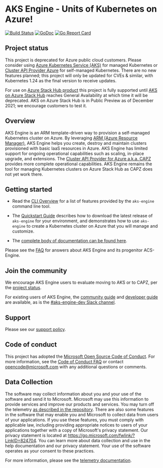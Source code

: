 # AKS Engine - Units of Kubernetes on Azure!

[![Build Status](https://msazure.visualstudio.com/One/_apis/build/status/Custom/Compute/ContainerService/AKS%20Engine%20CI%20E2E?branchName=master)](https://msazure.visualstudio.com/One/_build/latest?definitionId=50661&branchName=master)
[![GoDoc](https://godoc.org/github.com/Azure/aks-engine?status.svg)](https://godoc.org/github.com/Azure/aks-engine)
[![Go Report Card](https://goreportcard.com/badge/github.com/Azure/aks-engine)](https://goreportcard.com/report/github.com/Azure/aks-engine)

## Project status

This project is deprecated for Azure public cloud customers. Please consider using [Azure Kubernetes Service (AKS)](https://azure.microsoft.com/en-us/services/kubernetes-service/#overview) for managed Kubernetes or [Cluster API Provider Azure](https://github.com/kubernetes-sigs/cluster-api-provider-azure) for self-managed Kubernetes. There are no new features planned; this project will only be updated for CVEs & similar, with Kubernetes 1.24 as the final version to receive updates.

For use on [Azure Stack Hub product](https://docs.microsoft.com/en-us/azure-stack/user/azure-stack-kubernetes-aks-engine-overview) this project is fully supported until [AKS on Azure Stack Hub](https://docs.microsoft.com/en-us/azure-stack/user/aks-overview) reaches General Availability at which time it will be deprecated. AKS on Azure Stack Hub is in Public Preview as of December 2021; we encourage customers to test it.

## Overview

AKS Engine is an ARM template-driven way to provision a self-managed Kubernetes cluster on Azure. By leveraging [ARM (Azure Resource Manager)][ARM], AKS Engine helps you create, destroy and maintain clusters provisioned with basic IaaS resources in Azure. AKS Engine has limited support for ongoing operational capabilities such as scaling, in-place upgrade, and extensions. The [Cluster API Provider for Azure a.k.a. CAPZ](https://capz.sigs.k8s.io/) provides more complete operational capabilities. AKS Engine remains the tool for managing Kubernetes clusters on Azure Stack Hub as CAPZ does not yet work there.

## Getting started

- Read the [CLI Overview](docs/tutorials/cli-overview.md) for a list of features provided by the `aks-engine` command line tool.

- The [Quickstart Guide](docs/tutorials/quickstart.md) describes how to download the latest release of `aks-engine` for your environment, and demonstrates how to use `aks-engine` to create a Kubernetes cluster on Azure that you will manage and customize.

- The [complete body of documentation can be found here][docs].

Please see the [FAQ][] for answers about AKS Engine and its progenitor ACS-Engine.

## Join the community

We encourage AKS Engine users to evaluate moving to AKS or to CAPZ, per the [project status](#project-status).

For existing users of AKS Engine, the [community guide][community] and [developer guide][developer-guide] are available, as is the [#aks-engine-dev Slack channel](https://kubernetes.slack.com/archives/CU1CXUHN0).

## Support

Please see our [support policy][support-policy].

## Code of conduct

This project has adopted the [Microsoft Open Source Code of Conduct](https://opensource.microsoft.com/codeofconduct/). For more information, see the [Code of Conduct FAQ](https://opensource.microsoft.com/codeofconduct/faq) or contact [opencode@microsoft.com](mailto:opencode@microsoft.com) with any additional questions or comments.

## Data Collection
The software may collect information about you and your use of the software and send it to Microsoft. Microsoft may use this information to provide services and improve our products and services. You may turn off the telemetry [as described in the repository][telemetry-config]. There are also some features in the software that may enable you and Microsoft to collect data from users of your applications. If you use these features, you must comply with applicable law, including providing appropriate notices to users of your applications together with a copy of Microsoft's privacy statement. Our privacy statement is located at https://go.microsoft.com/fwlink/?LinkID=824704. You can learn more about data collection and use in the help documentation and our privacy statement. Your use of the software operates as your consent to these practices.

For more information, please see the [telemetry documentation][telemetry].

[ARM]: https://docs.microsoft.com/en-us/azure/azure-resource-manager/resource-group-overview
[community]: docs/community/README.md
[developer-guide]: docs/community/developer-guide.md
[docs]: docs/README.md
[FAQ]: docs/faq.md
[support-policy]: SUPPORT.md
[tutorials]: docs/tutorials/README.md
[telemetry]: docs/topics/telemetry.md
[telemetry-config]: docs/topics/telemetry.md#configuration
